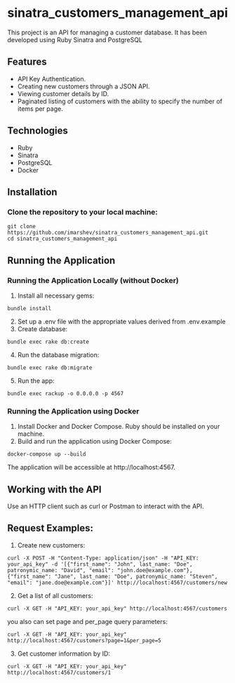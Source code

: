 # sinatra_customers_management_api
This project is an API for managing a customer database. It has been developed using Ruby Sinatra and PostgreSQL

## Features
* API Key Authentication.
* Creating new customers through a JSON API.
* Viewing customer details by ID.
* Paginated listing of customers with the ability to specify the number of items per page.
## Technologies
* Ruby
* Sinatra
* PostgreSQL
* Docker
## Installation
### Clone the repository to your local machine:
```
git clone https://github.com/imarshev/sinatra_customers_management_api.git
cd sinatra_customers_management_api
```
## Running the Application

### Running the Application Locally (without Docker)

1. Install all necessary gems:
```
bundle install
```
2. Set up a .env file with the appropriate values derived from .env.example
3. Create database:
```
bundle exec rake db:create
```
4. Run the database migration:
```
bundle exec rake db:migrate
```
5. Run the app:
```
bundle exec rackup -o 0.0.0.0 -p 4567
```

### Running the Application using Docker
1. Install Docker and Docker Compose. Ruby should be installed on your machine.
2. Build and run the application using Docker Compose:
```
docker-compose up --build
```

The application will be accessible at http://localhost:4567.

## Working with the API
Use an HTTP client such as curl or Postman to interact with the API.

## Request Examples:
1. Create new customers:
```
curl -X POST -H "Content-Type: application/json" -H "API_KEY: your_api_key" -d '[{"first_name": "John", last_name: "Doe", patronymic_name: "David", "email": "john.doe@example.com"}, {"first_name": "Jane", last_name: "Doe", patronymic_name: "Steven", "email": "jane.doe@example.com"}]' http://localhost:4567/customers/new
```
2. Get a list of all customers:
```
curl -X GET -H "API_KEY: your_api_key" http://localhost:4567/customers
```
you also can set page and per_page query parameters:
```
curl -X GET -H "API_KEY: your_api_key" http://localhost:4567/customers?page=1&per_page=5
```

3. Get customer information by ID:
```
curl -X GET -H "API_KEY: your_api_key" http://localhost:4567/customers/1
```



